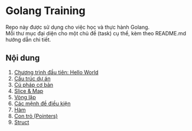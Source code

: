 # Golang Training

Repo này được sử dụng cho việc học và thực hành Golang.  
Mỗi thư mục đại diện cho một chủ đề (task) cụ thể, kèm theo README.md hướng dẫn chi tiết.

## Nội dung

1. [Chương trình đầu tiên: Hello World](./hello-world/README.md)
2. [Cấu trúc dự án](./project-structure/README.md)
3. [Cú pháp cơ bản](./basic-syntax/README.md)
4. [Slice & Map](./slice-map/README.md)
5. [Vòng lặp](./loop/README.md)
6. [Các mệnh đề điều kiện](./conditions/README.md)
7. [Hàm](./functions/README.md)
8. [Con trỏ (Pointers)](./pointers/README.md)
9. [Struct](./struct/README.md)

